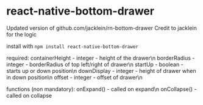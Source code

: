 # react-native-bottom-drawer
Updated version of github.com/jacklein/rn-bottom-drawer
Credit to jacklein for the logic

install with ```npm install react-native-bottom-drawer```

required: 
containerHeight - integer - height of the drawer\n
borderRadius    - integer - borderRadius of top left/right of drawer\n
startUp         - boolean - starts up or down position\n
downDisplay     - integer - height of drawer when in down position\n
offset          - integer - offset of drawer\n

functions (non mandatory): 
onExpand() - called on expand\n
onCollapse() - called on collapse 
